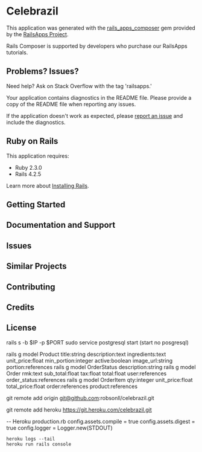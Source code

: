 Celebrazil
================

This application was generated with the [rails_apps_composer](https://github.com/RailsApps/rails_apps_composer) gem
provided by the [RailsApps Project](http://railsapps.github.io/).

Rails Composer is supported by developers who purchase our RailsApps tutorials.

Problems? Issues?
-----------

Need help? Ask on Stack Overflow with the tag 'railsapps.'

Your application contains diagnostics in the README file. Please provide a copy of the README file when reporting any issues.

If the application doesn't work as expected, please [report an issue](https://github.com/RailsApps/rails_apps_composer/issues)
and include the diagnostics.

Ruby on Rails
-------------

This application requires:

- Ruby 2.3.0
- Rails 4.2.5

Learn more about [Installing Rails](http://railsapps.github.io/installing-rails.html).

Getting Started
---------------

Documentation and Support
-------------------------

Issues
-------------

Similar Projects
----------------

Contributing
------------

Credits
-------

License
-------


rails s -b $IP -p $PORT
sudo service postgresql start           (start no posgresql)


rails g model Product title:string description:text ingredients:text unit_price:float min_portion:integer active:boolean image_url:string portion:references
rails g model OrderStatus description:string
rails g model Order rmk:text sub_total:float tax:float total:float user:references order_status:references
rails g model OrderItem qty:integer unit_price:float total_price:float order:references product:references

git remote add origin git@github.com:robsonll/celebrazil.git

git remote add heroku https://git.heroku.com/celebrazil.git

-- Heroku
    production.rb
      config.assets.compile = true
      config.assets.digest = true
      config.logger = Logger.new(STDOUT)
      
      
    heroku logs --tail  
    heroku run rails console  
      